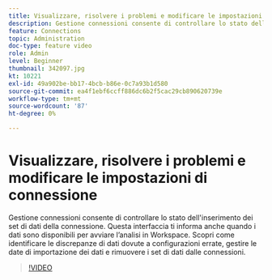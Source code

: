 ```yaml
---
title: Visualizzare, risolvere i problemi e modificare le impostazioni di connessione
description: Gestione connessioni consente di controllare lo stato dell'inserimento dei set di dati della connessione. Questa interfaccia ti informa anche quando i dati sono disponibili per avviare l’analisi in Workspace.
feature: Connections
topic: Administration
doc-type: feature video
role: Admin
level: Beginner
thumbnail: 342097.jpg
kt: 10221
exl-id: 49a902be-bb17-4bcb-b86e-0c7a93b1d580
source-git-commit: ea4f1ebf6ccff886dc6b2f5cac29cb890620739e
workflow-type: tm+mt
source-wordcount: '87'
ht-degree: 0%

---
```


# Visualizzare, risolvere i problemi e modificare le impostazioni di connessione

Gestione connessioni consente di controllare lo stato dell&#39;inserimento dei set di dati della connessione. Questa interfaccia ti informa anche quando i dati sono disponibili per avviare l’analisi in Workspace. Scopri come identificare le discrepanze di dati dovute a configurazioni errate, gestire le date di importazione dei dati e rimuovere i set di dati dalle connessioni.

>[!VIDEO](https://video.tv.adobe.com/v/342097/?quality=12&learn=on)
